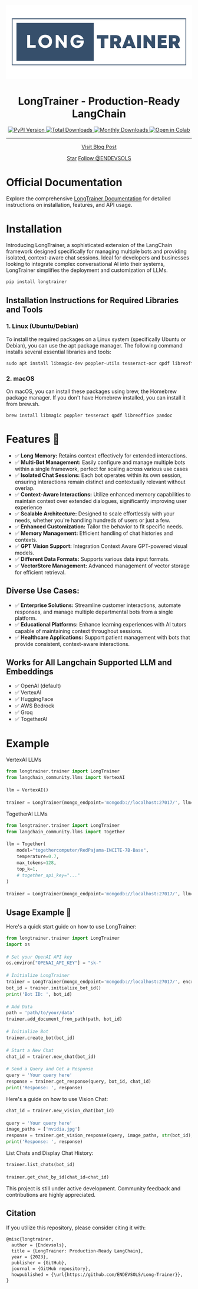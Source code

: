 <p align="center">
  <img src="https://github.com/ENDEVSOLS/Long-Trainer/blob/master/assets/longtrainer-logo.png?raw=true" alt="LongTrainer Logo">
</p>

<h1 align="center">LongTrainer - Production-Ready LangChain</h1>

<p align="center">
  <a href="https://pypi.org/project/longtrainer/">
    <img src="https://img.shields.io/pypi/v/longtrainer" alt="PyPI Version">
  </a>
  <a href="https://pepy.tech/project/longtrainer">
    <img src="https://static.pepy.tech/badge/longtrainer" alt="Total Downloads">
  </a>
  <a href="https://pepy.tech/project/longtrainer">
    <img src="https://static.pepy.tech/badge/longtrainer/month" alt="Monthly Downloads">
  </a>
  <a href="https://colab.research.google.com/drive/1HE30D5q5onD8sfS50-06XPDXnbdvnjIy?usp=sharing">
    <img src="https://colab.research.google.com/assets/colab-badge.svg" alt="Open in Colab">
  </a>
</p>
<hr />
<p align="center">
  <a href="https://endevsols.com/longtrainer-the-next-evolution-in-production-ready-langchain-frameworks/">
    Visit Blog Post
  </a>
</p>

<p align="center">
  <a class="github-button" href="https://github.com/ENDEVSOLS/Long-Trainer" data-color-scheme="no-preference: light; light: light; dark: dark;" data-size="large" data-show-count="true" aria-label="Star ENDEVSOLS/Long-Trainer on GitHub">Star</a>
  <a class="github-button" href="https://github.com/ENDEVSOLS" data-color-scheme="no-preference: light; light: light; dark: dark;" data-size="large" data-show-count="true" aria-label="Follow @ENDEVSOLS on GitHub">Follow @ENDEVSOLS</a>
</p>

<!-- GitHub Buttons Script -->
<script async defer src="https://buttons.github.io/buttons.js"></script>

# Official Documentation

Explore the comprehensive [LongTrainer Documentation](https://endevsols.github.io/Long-Trainer/) for detailed
instructions on installation, features, and API usage.

# Installation

Introducing LongTrainer, a sophisticated extension of the LangChain framework designed specifically for managing
multiple bots and providing isolated, context-aware chat sessions. Ideal for developers and businesses looking to
integrate complex conversational AI into their systems, LongTrainer simplifies the deployment and customization of LLMs.

```markdown
pip install longtrainer
```

## Installation Instructions for Required Libraries and Tools

### 1. Linux (Ubuntu/Debian)

To install the required packages on a Linux system (specifically Ubuntu or Debian), you can use the apt package manager.
The following command installs several essential libraries and tools:

```markdown
sudo apt install libmagic-dev poppler-utils tesseract-ocr qpdf libreoffice pandoc
```

### 2. macOS

On macOS, you can install these packages using brew, the Homebrew package manager. If you don't have Homebrew installed,
you can install it from brew.sh.

```markdown
brew install libmagic poppler tesseract qpdf libreoffice pandoc
```

# Features 🌟

- ✅ **Long Memory:** Retains context effectively for extended interactions.
- ✅ **Multi-Bot Management:** Easily configure and manage multiple bots within a single framework, perfect for scaling
  across various use cases
- ✅ **Isolated Chat Sessions:** Each bot operates within its own session, ensuring interactions remain distinct and
  contextually relevant without overlap.
- ✅ **Context-Aware Interactions:**  Utilize enhanced memory capabilities to maintain context over extended dialogues,
  significantly improving user experience
- ✅ **Scalable Architecture:** Designed to scale effortlessly with your needs, whether you're handling hundreds of users
  or just a few.
- ✅ **Enhanced Customization:** Tailor the behavior to fit specific needs.
- ✅ **Memory Management:** Efficient handling of chat histories and contexts.
- ✅ **GPT Vision Support:** Integration Context Aware GPT-powered visual models.
- ✅ **Different Data Formats:** Supports various data input formats.
- ✅ **VectorStore Management:** Advanced management of vector storage for efficient retrieval.

## Diverse Use Cases:

- ✅ **Enterprise Solutions:** Streamline customer interactions, automate responses, and manage multiple departmental
  bots from a single platform.
- ✅ **Educational Platforms:** Enhance learning experiences with AI tutors capable of maintaining context throughout
  sessions.
- ✅ **Healthcare Applications:** Support patient management with bots that provide consistent, context-aware
  interactions.

## Works for All Langchain Supported LLM and Embeddings

- ✅ OpenAI (default)
- ✅ VertexAI
- ✅ HuggingFace
- ✅ AWS Bedrock
- ✅ Groq
- ✅ TogetherAI

# Example

VertexAI LLMs

```python
from longtrainer.trainer import LongTrainer
from langchain_community.llms import VertexAI

llm = VertexAI()

trainer = LongTrainer(mongo_endpoint='mongodb://localhost:27017/', llm=llm)
```

TogetherAI LLMs

```python
from longtrainer.trainer import LongTrainer
from langchain_community.llms import Together

llm = Together(
    model="togethercomputer/RedPajama-INCITE-7B-Base",
    temperature=0.7,
    max_tokens=128,
    top_k=1,
    # together_api_key="..."
)

trainer = LongTrainer(mongo_endpoint='mongodb://localhost:27017/', llm=llm)

```

## Usage Example 🚀

Here's a quick start guide on how to use LongTrainer:

```python
from longtrainer.trainer import LongTrainer
import os

# Set your OpenAI API key
os.environ["OPENAI_API_KEY"] = "sk-"

# Initialize LongTrainer
trainer = LongTrainer(mongo_endpoint='mongodb://localhost:27017/', encrypt_chats=True)
bot_id = trainer.initialize_bot_id()
print('Bot ID: ', bot_id)

# Add Data
path = 'path/to/your/data'
trainer.add_document_from_path(path, bot_id)

# Initialize Bot
trainer.create_bot(bot_id)

# Start a New Chat
chat_id = trainer.new_chat(bot_id)

# Send a Query and Get a Response
query = 'Your query here'
response = trainer.get_response(query, bot_id, chat_id)
print('Response: ', response)
  ```

Here's a guide on how to use Vision Chat:

```python
chat_id = trainer.new_vision_chat(bot_id)

query = 'Your query here'
image_paths = ['nvidia.jpg']
response = trainer.get_vision_response(query, image_paths, str(bot_id), str(vision_id))
print('Response: ', response)
```

List Chats and Display Chat History:

```python
trainer.list_chats(bot_id)

trainer.get_chat_by_id(chat_id=chat_id)
```

This project is still under active development. Community feedback and contributions are highly appreciated.

## Citation

If you utilize this repository, please consider citing it with:

```
@misc{longtrainer,
  author = {Endevsols},
  title = {LongTrainer: Production-Ready LangChain},
  year = {2023},
  publisher = {GitHub},
  journal = {GitHub repository},
  howpublished = {\url{https://github.com/ENDEVSOLS/Long-Trainer}},
}
```

